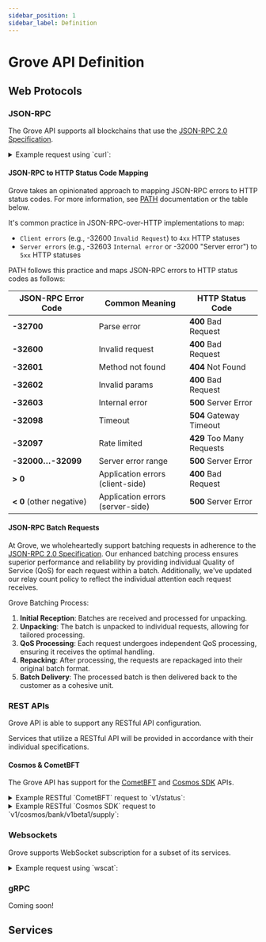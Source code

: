 ```yaml
---
sidebar_position: 1
sidebar_label: Definition
---
```


# Grove API Definition

## Web Protocols

### JSON-RPC
The Grove API supports all blockchains that use the [JSON-RPC 2.0 Specification](https://www.jsonrpc.org/specification).

<details>
<summary>Example request using `curl`:</summary>

```bash
curl https://xrplevm.rpc.grove.city/v1/$GROVE_PORTAL_APP_ID \
 -X POST \
 -H 'Authorization: $GROVE_PORTAL_API_KEY' \
 -H 'Content-Type: application/json' \
 -d '{ "method": "eth_blockNumber", "params": [], "id": 1, "jsonrpc": "2.0" }'
```

</details>

#### JSON-RPC to HTTP Status Code Mapping

Grove takes an opinionated approach to mapping JSON-RPC errors to HTTP status codes. For more information, see [PATH](https://path.grove.city/learn/qos/http_status_code) documentation or the table below.

It's common practice in JSON-RPC-over-HTTP implementations to map:

- `Client errors` (e.g., -32600 `Invalid Request`) to `4xx` HTTP statuses
- `Server errors` (e.g., -32603 `Internal error` or -32000 "Server error") to `5xx` HTTP statuses

PATH follows this practice and maps JSON-RPC errors to HTTP status codes as follows:

| JSON-RPC Error Code      | Common Meaning                   | HTTP Status Code          |
| ------------------------ | -------------------------------- | ------------------------- |
| **-32700**               | Parse error                      | **400** Bad Request       |
| **-32600**               | Invalid request                  | **400** Bad Request       |
| **-32601**               | Method not found                 | **404** Not Found         |
| **-32602**               | Invalid params                   | **400** Bad Request       |
| **-32603**               | Internal error                   | **500** Server Error      |
| **-32098**               | Timeout                          | **504** Gateway Timeout   |
| **-32097**               | Rate limited                     | **429** Too Many Requests |
| **-32000…-32099**        | Server error range               | **500** Server Error      |
| **> 0**                  | Application errors (client-side) | **400** Bad Request       |
| **< 0** (other negative) | Application errors (server-side) | **500** Server Error      |

#### JSON-RPC Batch Requests

At Grove, we wholeheartedly support batching requests in adherence to the [JSON-RPC 2.0 Specification](https://www.jsonrpc.org/specification#batch). Our enhanced batching process ensures superior performance and reliability by providing individual Quality of Service (QoS) for each request within a batch. Additionally, we've updated our relay count policy to reflect the individual attention each request receives.

Grove Batching Process:

1. **Initial Reception**: Batches are received and processed for unpacking.
2. **Unpacking**: The batch is unpacked to individual requests, allowing for tailored processing.
3. **QoS Processing**: Each request undergoes independent QoS processing, ensuring it receives the optimal handling.
4. **Repacking**: After processing, the requests are repackaged into their original batch format.
5. **Batch Delivery**: The processed batch is then delivered back to the customer as a cohesive unit.

### REST APIs
Grove API is able to support any RESTful API configuration.

Services that utilize a RESTful API will be provided in accordance with their individual specifications.

#### Cosmos & CometBFT

The Grove API has support for the [CometBFT](https://docs.cometbft.com/main/spec/rpc/) and [Cosmos SDK](https://docs.cosmos.network/main/learn/advanced/grpc_rest) APIs.

<details>
<summary>Example RESTful `CometBFT` request to `v1/status`:</summary>

```bash
curl -X GET https://xrplevm.rpc.grove.city/v1/status \
  -H "Authorization: $GROVE_PORTAL_API_KEY" \
  -H "Content-Type: application/json" \
  -H "Portal-Application-Id: $GROVE_PORTAL_APP_ID"
```

</details>

<details>
<summary>Example RESTful `Cosmos SDK` request to `v1/cosmos/bank/v1beta1/supply`:</summary>

```bash
curl -X GET https://xrplevm.rpc.grove.city/v1/cosmos/bank/v1beta1/supply \
  -H "Authorization: $GROVE_PORTAL_API_KEY" \
  -H "Content-Type: application/json" \
  -H "Portal-Application-Id: $GROVE_PORTAL_APP_ID"
```

</details>

### Websockets
Grove supports WebSocket subscription for a subset of its services.

<details>
<summary>Example request using `wscat`:</summary>

```bash
wscat -c wss://xrplevm.rpc.grove.city/v1/$GROVE_PORTAL_APP_ID -H "Authorization: $GROVE_PORTAL_API_KEY"
```

And subscribe to `newHeads` like so:

```json
{ "jsonrpc": "2.0", "id": 1, "method": "eth_subscribe", "params": ["newHeads"] }
```

</details>

### gRPC
Coming soon!

## Services
